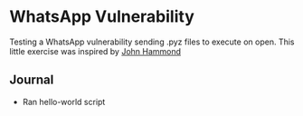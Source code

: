 # WhatsApp Vulnerability

Testing a WhatsApp vulnerability sending .pyz files to execute on open. This little exercise was inspired by [John Hammond](https://www.youtube.com/watch?v=xG2TJjeEbjE)

## Journal

- Ran hello-world script
